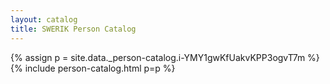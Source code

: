 ```yaml
---
layout: catalog
title: SWERIK Person Catalog
---
```

{% assign p = site.data._person-catalog.i-YMY1gwKfUakvKPP3ogvT7m %}
{% include person-catalog.html p=p %}

